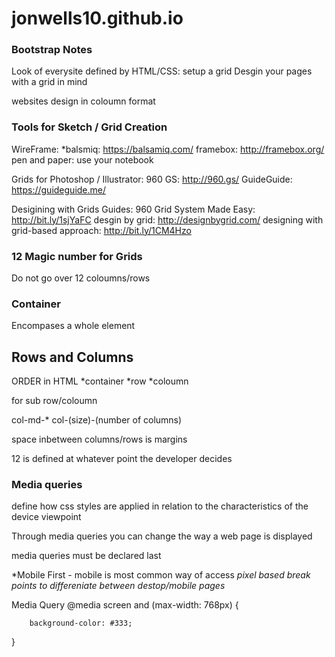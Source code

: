 # jonwells10.github.io

### Bootstrap Notes

Look of everysite defined by HTML/CSS: setup a grid
Desgin your pages with a grid in mind

websites design in coloumn format

### Tools for Sketch / Grid Creation 
WireFrame: 
    *balsmiq: https://balsamiq.com/
    framebox: http://framebox.org/
    pen and paper: use your notebook

Grids for  Photoshop / Illustrator:
960 GS: http://960.gs/
GuideGuide: https://guideguide.me/

Desigining with Grids Guides:
960 Grid System Made Easy: http://bit.ly/1sjYaFC
desgin by grid: http://designbygrid.com/
designing with grid-based approach: http://bit.ly/1CM4Hzo

### 12 Magic number for Grids

Do not go over 12 coloumns/rows

### Container
Encompases a whole element 

## Rows and Columns
ORDER in HTML
*container
*row
*coloumn 
<div class="container">
            <div class="row">
                    <div class="col-md-2">
                        <div class="row"> for sub row/coloumn
                            <div class="col-md-2">


col-md-*   col-(size)-(number of columns)

space inbetween columns/rows is margins

12 is defined at whatever point the developer decides 


### Media queries 
define how css styles are applied in relation to the characteristics of the device viewpoint

Through media queries you can change the way a web page is displayed

media queries must be declared last

*Mobile First - mobile is most common way of access 
 *pixel based break points to differeniate between destop/mobile pages*

Media Query 
 @media screen and (max-width: 768px) {

        background-color: #333;

 }

